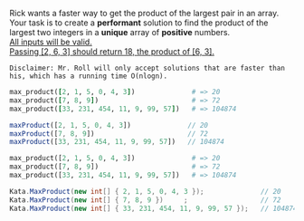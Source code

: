 Rick wants a faster way to get the product of the largest pair in an array. Your task is to create a <b>performant</b> solution to find the product of the largest two integers in a <b>unique</b> array of <b>positive</b> numbers.<br> <u>All inputs will be valid.</u><br>
<u>Passing [2, 6, 3] should return 18, the product of [6, 3].</u>

```Disclaimer: Mr. Roll will only accept solutions that are faster than his, which has a running time O(nlogn).``` 

```ruby
max_product([2, 1, 5, 0, 4, 3])              # => 20
max_product([7, 8, 9])                       # => 72
max_product([33, 231, 454, 11, 9, 99, 57])   # => 104874
```
```javascript
maxProduct([2, 1, 5, 0, 4, 3])              // 20
maxProduct([7, 8, 9])                       // 72
maxProduct([33, 231, 454, 11, 9, 99, 57])   // 104874
```
```python
max_product([2, 1, 5, 0, 4, 3])              # => 20
max_product([7, 8, 9])                       # => 72
max_product([33, 231, 454, 11, 9, 99, 57])   # => 104874
```
```csharp
Kata.MaxProduct(new int[] { 2, 1, 5, 0, 4, 3 });              // 20
Kata.MaxProduct(new int[] { 7, 8, 9 })     ;                  // 72
Kata.MaxProduct(new int[] { 33, 231, 454, 11, 9, 99, 57 });   // 104874
```